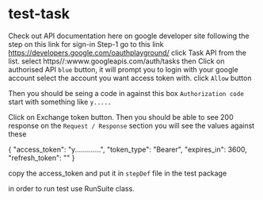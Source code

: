 # test-task

Check out API documentation here on google developer site following the step on this link for sign-in
Step-1 go to this link https://developers.google.com/oauthplayground/ click Task API from the list. select https//:wwww.googleapis.com/auth/tasks
then Click on authorised API `blue` button, it will prompt you to login with your google account select the account you want access
token with.
click `Allow` button

Then you should be seing a code in against this box `Authorization code` start with something like `y.....`

Click on Exchange token button. Then you should be able to see 200 response on the `Request / Response` section 
you will see the values against these 

{
  "access_token": "y.............", 
  "token_type": "Bearer", 
  "expires_in": 3600, 
  "refresh_token": ""
}


copy the access_token and put it in `stepDef` file in the test package 

in order to run test use RunSuite class.
